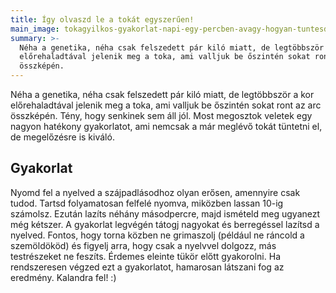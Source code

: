 ```yaml
---
title: Így olvaszd le a tokát egyszerűen!
main_image: tokagyilkos-gyakorlat-napi-egy-percben-avagy-hogyan-tuntesd-el-a-tokat.jpg
summary: >-
  Néha a genetika, néha csak felszedett pár kiló miatt, de legtöbbször a kor
  előrehaladtával jelenik meg a toka, ami valljuk be őszintén sokat ront az arc
  összképén. 
---
```


Néha a genetika, néha csak felszedett pár kiló miatt, de legtöbbször a kor
előrehaladtával jelenik meg a toka, ami valljuk be őszintén sokat ront az arc
összképén. Tény, hogy senkinek sem áll jól. Most megosztok veletek egy nagyon
hatékony gyakorlatot, ami nemcsak a már meglévő tokát tüntetni el, de
megelőzésre is kiváló.

## Gyakorlat

Nyomd fel a nyelved a szájpadlásodhoz olyan erősen, amennyire csak tudod. Tartsd
folyamatosan felfelé nyomva, miközben lassan 10-ig számolsz. Ezután lazíts
néhány másodpercre, majd ismételd meg ugyanezt még kétszer. A gyakorlat legvégén
tátogj nagyokat és berregéssel lazítsd a nyelved. Fontos, hogy torna közben ne
grimaszolj (például ne ráncold a szemöldököd) és figyelj arra, hogy csak a
nyelvvel dolgozz, más testrészeket ne feszíts. Érdemes eleinte tükör előtt
gyakorolni. Ha rendszeresen végzed ezt a gyakorlatot, hamarosan látszani fog az
eredmény. Kalandra fel! :)



